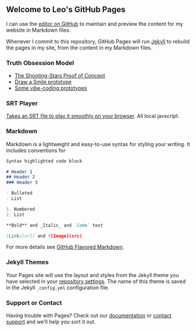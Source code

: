 ## Welcome to Leo's GitHub Pages

I can use the [editor on GitHub](https://github.com/leomurillo/leomurillo.github.io/edit/main/index.md) to maintain and preview the content for my website in Markdown files.

Whenever I commit to this repository, GitHub Pages will run [Jekyll](https://jekyllrb.com/) to rebuild the pages in my site, from the content in my Markdown files.

### Truth Obsession Model

- [The Shooting-Stars Proof of Concept](/conti-rating.html)
- [Draw a Smile prototype](/Smile2.html)
- [Some vibe-coding prototypes](/continuous-rating-demo.html)

### SRT Player

[Takes an SRT file to play it smoothly on your browser](/srt_player1.html). All local javscript.

### Markdown

Markdown is a lightweight and easy-to-use syntax for styling your writing. It includes conventions for

```markdown
Syntax highlighted code block

# Header 1
## Header 2
### Header 3

- Bulleted
- List

1. Numbered
2. List

**Bold** and _Italic_ and `Code` text

[Link](url) and ![Image](src)
```

For more details see [GitHub Flavored Markdown](https://guides.github.com/features/mastering-markdown/).

### Jekyll Themes

Your Pages site will use the layout and styles from the Jekyll theme you have selected in your [repository settings](https://github.com/leomurillo/leomurillo.github.io/settings/pages). The name of this theme is saved in the Jekyll `_config.yml` configuration file.

### Support or Contact

Having trouble with Pages? Check out our [documentation](https://docs.github.com/categories/github-pages-basics/) or [contact support](https://support.github.com/contact) and we’ll help you sort it out.
